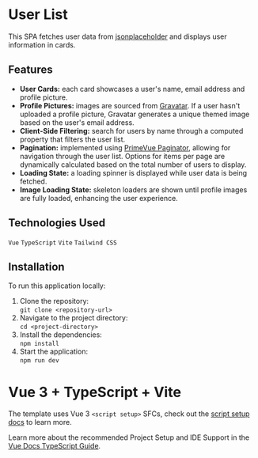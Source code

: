 # User List
This SPA fetches user data from [jsonplaceholder](https://jsonplaceholder.typicode.com/users) and displays user information in cards.

## Features
- **User Cards:** each card showcases a user's name, email address and profile picture.
- **Profile Pictures:** images are sourced from [Gravatar](https://docs.gravatar.com/api/avatars/images/). If a user hasn't uploaded a profile picture, Gravatar generates a unique themed image based on the user's email address.
- **Client-Side Filtering:** search for users by name through a computed property that filters the user list.
- **Pagination:** implemented using [PrimeVue Paginator](https://primevue.org/paginator/), allowing for navigation through the user list. Options for items per page are dynamically calculated based on the total number of users to display.
- **Loading State:** a loading spinner is displayed while user data is being fetched.
- **Image Loading State:** skeleton loaders are shown until profile images are fully loaded, enhancing the user experience.

## Technologies Used
`Vue` `TypeScript` `Vite` `Tailwind CSS`

## Installation
To run this application locally:

1. Clone the repository:  
`git clone <repository-url>`
2. Navigate to the project directory:  
`cd <project-directory>`
3. Install the dependencies:  
`npm install`
4. Start the application:  
`npm run dev`

# Vue 3 + TypeScript + Vite

The template uses Vue 3 `<script setup>` SFCs, check out the [script setup docs](https://v3.vuejs.org/api/sfc-script-setup.html#sfc-script-setup) to learn more.

Learn more about the recommended Project Setup and IDE Support in the [Vue Docs TypeScript Guide](https://vuejs.org/guide/typescript/overview.html#project-setup).
